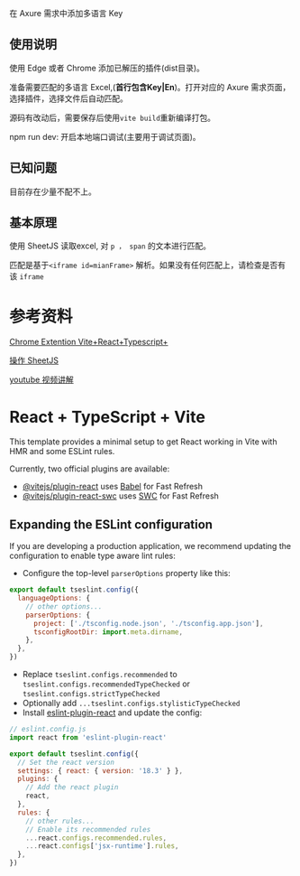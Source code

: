 在 Axure 需求中添加多语言 Key



## 使用说明

使用 Edge 或者 Chrome 添加已解压的插件(dist目录)。

准备需要匹配的多语言 Excel,(**首行包含Key|En**)。打开对应的 Axure 需求页面，选择插件，选择文件后自动匹配。

源码有改动后，需要保存后使用`vite build`重新编译打包。

npm run dev: 开启本地端口调试(主要用于调试页面)。 



## 已知问题

目前存在少量不配不上。

## 基本原理

使用 SheetJS 读取excel, 对 `p ， span` 的文本进行匹配。

匹配是基于`<iframe id=mianFrame>` 解析。如果没有任何匹配上，请检查是否有该 `iframe`



# 参考资料

[Chrome Extention Vite+React+Typescript+](https://singlequote.blog/chrome-extension-using-vite-typescript-react-stepwise-process/)

[操作 SheetJS](https://juejin.cn/post/6896836985592381448)

[youtube 视频讲解](https://www.youtube.com/watch?v=GGi7Brsf7js)





# React + TypeScript + Vite

This template provides a minimal setup to get React working in Vite with HMR and some ESLint rules.

Currently, two official plugins are available:

- [@vitejs/plugin-react](https://github.com/vitejs/vite-plugin-react/blob/main/packages/plugin-react/README.md) uses [Babel](https://babeljs.io/) for Fast Refresh
- [@vitejs/plugin-react-swc](https://github.com/vitejs/vite-plugin-react-swc) uses [SWC](https://swc.rs/) for Fast Refresh

## Expanding the ESLint configuration

If you are developing a production application, we recommend updating the configuration to enable type aware lint rules:

- Configure the top-level `parserOptions` property like this:

```js
export default tseslint.config({
  languageOptions: {
    // other options...
    parserOptions: {
      project: ['./tsconfig.node.json', './tsconfig.app.json'],
      tsconfigRootDir: import.meta.dirname,
    },
  },
})
```

- Replace `tseslint.configs.recommended` to `tseslint.configs.recommendedTypeChecked` or `tseslint.configs.strictTypeChecked`
- Optionally add `...tseslint.configs.stylisticTypeChecked`
- Install [eslint-plugin-react](https://github.com/jsx-eslint/eslint-plugin-react) and update the config:

```js
// eslint.config.js
import react from 'eslint-plugin-react'

export default tseslint.config({
  // Set the react version
  settings: { react: { version: '18.3' } },
  plugins: {
    // Add the react plugin
    react,
  },
  rules: {
    // other rules...
    // Enable its recommended rules
    ...react.configs.recommended.rules,
    ...react.configs['jsx-runtime'].rules,
  },
})
```

